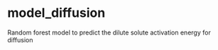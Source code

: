 # model_diffusion
 Random forest model to predict the dilute solute activation energy for diffusion

